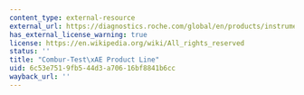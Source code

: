 ```yaml
---
content_type: external-resource
external_url: https://diagnostics.roche.com/global/en/products/instruments/combur_chemstripnephurnitur.html
has_external_license_warning: true
license: https://en.wikipedia.org/wiki/All_rights_reserved
status: ''
title: "Combur-Test\xAE Product Line"
uid: 6c53e751-9fb5-44d3-a706-16bf8841b6cc
wayback_url: ''
---
```

